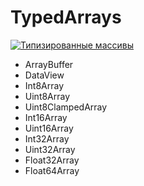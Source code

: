 # TypedArrays

[![Типизированные массивы](https://img.youtube.com/vi/tTNcqxbxhfY/0.jpg)](https://www.youtube.com/watch?v=tTNcqxbxhfY)

- ArrayBuffer
- DataView
- Int8Array
- Uint8Array
- Uint8ClampedArray
- Int16Array
- Uint16Array
- Int32Array
- Uint32Array
- Float32Array
- Float64Array
